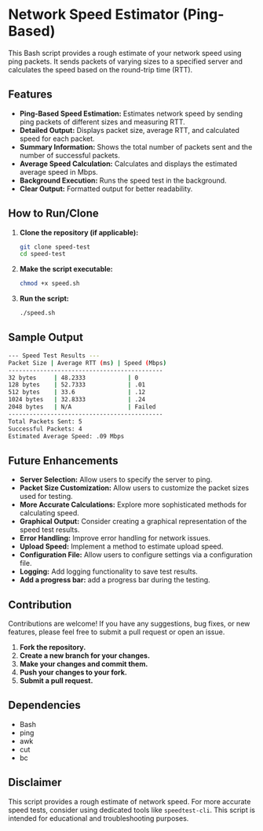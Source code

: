 # Network Speed Estimator (Ping-Based)

This Bash script provides a rough estimate of your network speed using ping packets. It sends packets of varying sizes to a specified server and calculates the speed based on the round-trip time (RTT).

## Features

* **Ping-Based Speed Estimation:** Estimates network speed by sending ping packets of different sizes and measuring RTT.
* **Detailed Output:** Displays packet size, average RTT, and calculated speed for each packet.
* **Summary Information:** Shows the total number of packets sent and the number of successful packets.
* **Average Speed Calculation:** Calculates and displays the estimated average speed in Mbps.
* **Background Execution:** Runs the speed test in the background.
* **Clear Output:** Formatted output for better readability.

## How to Run/Clone

1.  **Clone the repository (if applicable):**

    ```bash
    git clone speed-test
    cd speed-test
    ```

2.  **Make the script executable:**

    ```bash
    chmod +x speed.sh
    ```

3.  **Run the script:**

    ```bash
    ./speed.sh
    ```

## Sample Output
```bash
--- Speed Test Results ---
Packet Size | Average RTT (ms) | Speed (Mbps)
--------------------------------------------
32 bytes     | 48.2333            | 0           
128 bytes    | 52.7333            | .01         
512 bytes    | 33.6               | .12         
1024 bytes   | 32.8333            | .24         
2048 bytes   | N/A                | Failed
--------------------------------------------
Total Packets Sent: 5
Successful Packets: 4
Estimated Average Speed: .09 Mbps
```

## Future Enhancements

* **Server Selection:** Allow users to specify the server to ping.
* **Packet Size Customization:** Allow users to customize the packet sizes used for testing.
* **More Accurate Calculations:** Explore more sophisticated methods for calculating speed.
* **Graphical Output:** Consider creating a graphical representation of the speed test results.
* **Error Handling:** Improve error handling for network issues.
* **Upload Speed:** Implement a method to estimate upload speed.
* **Configuration File:** Allow users to configure settings via a configuration file.
* **Logging:** Add logging functionality to save test results.
* **Add a progress bar:** add a progress bar during the testing.

## Contribution

Contributions are welcome! If you have any suggestions, bug fixes, or new features, please feel free to submit a pull request or open an issue.

1.  **Fork the repository.**
2.  **Create a new branch for your changes.**
3.  **Make your changes and commit them.**
4.  **Push your changes to your fork.**
5.  **Submit a pull request.**

## Dependencies

* Bash
* ping
* awk
* cut
* bc

## Disclaimer

This script provides a rough estimate of network speed. For more accurate speed tests, consider using dedicated tools like `speedtest-cli`. This script is intended for educational and troubleshooting purposes.
